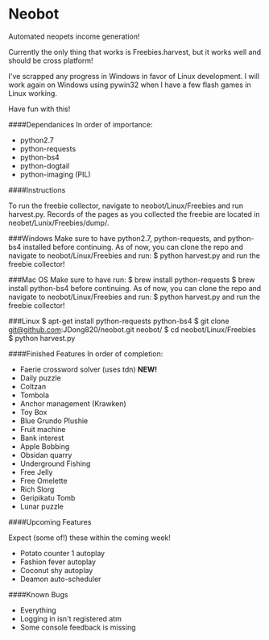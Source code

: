 Neobot
======

Automated neopets income generation!

Currently the only thing that works is Freebies.harvest, but it works well and should be cross
platform!

I've scrapped any progress in Windows in favor of Linux development. I will work again on Windows using pywin32 when I have a few flash games in Linux working.


Have fun with this!


####Dependanices
In order of importance:
* python2.7
* python-requests
* python-bs4
* python-dogtail
* python-imaging (PIL)


####Instructions

To run the freebie collector, navigate to neobot/Linux/Freebies and run harvest.py. Records of the pages as you collected the freebie are located in neobet/Lunix/Freebies/dump/.

###Windows
Make sure to have python2.7, python-requests, and python-bs4 installed before continuing.
As of now, you can clone the repo and navigate to neobot/Linux/Freebies and run:
$ python harvest.py
and run the freebie collector!

###Mac OS
Make sure to have run:
$ brew install python-requests
$ brew install python-bs4
before continuing.
As of now, you can clone the repo and navigate to neobot/Linux/Freebies and run:
$ python harvest.py
and run the freebie collector!

###Linux
$ apt-get install python-requests python-bs4
$ git clone git@github.com:JDong820/neobot.git neobot/
$ cd neobot/Linux/Freebies
$ python harvest.py

####Finished Features
In order of completion:

* Faerie crossword solver (uses tdn) **NEW!**
* Daily puzzle 
* Coltzan
* Tombola
* Anchor management (Krawken)
* Toy Box
* Blue Grundo Plushie
* Fruit machine
* Bank interest
* Apple Bobbing
* Obsidan quarry
* Underground Fishing
* Free Jelly
* Free Omelette
* Rich Slorg
* Geripikatu Tomb
* Lunar puzzle

####Upcoming Features

Expect (some of!) these within the coming week!

* Potato counter 1 autoplay
* Fashion fever autoplay
* Coconut shy autoplay
* Deamon auto-scheduler

####Known Bugs
* Everything
* Logging in isn't registered atm
* Some console feedback is missing

